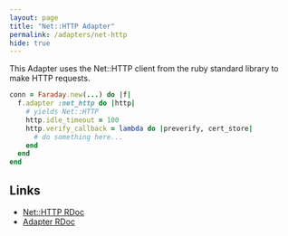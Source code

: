 ```yaml
---
layout: page
title: "Net::HTTP Adapter"
permalink: /adapters/net-http
hide: true
---
```


This Adapter uses the Net::HTTP client from the ruby standard library to make
HTTP requests.

```ruby
conn = Faraday.new(...) do |f|
  f.adapter :net_http do |http|
    # yields Net::HTTP
    http.idle_timeout = 100
    http.verify_callback = lambda do |preverify, cert_store|
      # do something here...
    end
  end
end
```

## Links

* [Net::HTTP RDoc][rdoc]
* [Adapter RDoc][adapter_rdoc]

[rdoc]: http://ruby-doc.org/stdlib/libdoc/net/http/rdoc/Net/HTTP.html
[adapter_rdoc]: https://www.rubydoc.info/gems/faraday/Faraday/Adapter/NetHttp
